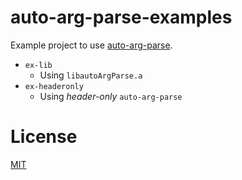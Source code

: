 # auto-arg-parse-examples
Example project to use [auto-arg-parse](https://github.com/SaadAttieh/auto-arg-parse).

 - `ex-lib`
    - Using `libautoArgParse.a`
 - `ex-headeronly`
    - Using *header-only* `auto-arg-parse`

# License
[MIT](https://tldrlegal.com/license/mit-license)
